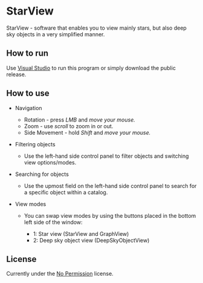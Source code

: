 # StarView

StarView - software that enables you to view mainly stars, but also deep sky objects in a very simplified manner.

## How to run

Use [Visual Studio](https://visualstudio.microsoft.com/vs/) to run this program or simply download the public release.

## How to use

* Navigation

  * Rotation - press *LMB* and *move your mouse.*
  * Zoom - use *scroll* to zoom in or out.
  * Side Movement - hold *Shift* and *move your mouse.*

* Filtering objects

  * Use the left-hand side control panel to filter objects and switching view options/modes.

* Searching for objects

  * Use the upmost field on the left-hand side control panel to search for a specific object within a catalog.

* View modes

  * You can swap view modes by using the buttons placed in the bottom left side of the window:

    * 1: Star view (StarView and GraphView)
    * 2: Deep sky object view (DeepSkyObjectView)

## License
Currently under the [No Permission](https://choosealicense.com/no-permission//) license.
